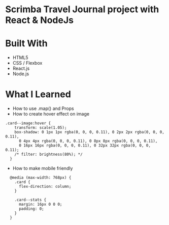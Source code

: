 # Scrimba Travel Journal project with React & NodeJs

# Built With
- HTML5
- CSS / Flexbox
- React.js
- Node.js

# What I Learned
- How to use .map() and Props 
- How to create hover effect on image 
```
.card--image:hover {
    transform: scale(1.05);
    box-shadow: 0 1px 1px rgba(0, 0, 0, 0.11), 0 2px 2px rgba(0, 0, 0, 0.11),
      0 4px 4px rgba(0, 0, 0, 0.11), 0 8px 8px rgba(0, 0, 0, 0.11),
      0 16px 16px rgba(0, 0, 0, 0.11), 0 32px 32px rgba(0, 0, 0, 0.11);
    /* filter: brightness(80%); */
  }
```
- How to make mobile friendly 
```
  @media (max-width: 768px) {
    .card {
      flex-direction: column;
    }

    .card--stats {
      margin: 16px 0 0 0;
      padding: 0;
    }
  }
  ```
